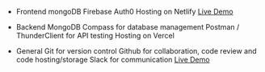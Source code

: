 - Frontend
  mongoDB
  Firebase
  Auth0
  Hosting on Netlify
  [Live Demo](https://paltech-capmus-eats.netlify.app/)

- Backend
  MongoDB Compass for database management
  Postman / ThunderClient for API testing
  Hosting on Vercel

- General
  Git for version control
  Github for collaboration, code review and code hosting/storage
  Slack for communication
  [Live Demo](https://campus-bite-hub.vercel.app/)
